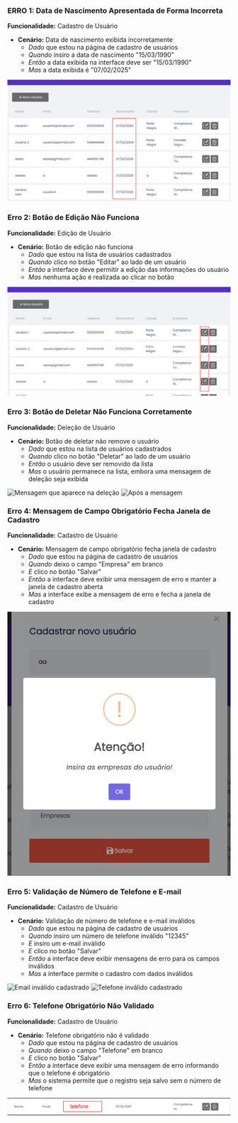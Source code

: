
### ERRO 1: Data de Nascimento Apresentada de Forma Incorreta
**Funcionalidade:** Cadastro de Usuário
- **Cenário:** Data de nascimento exibida incorretamente
    - *Dado* que estou na página de cadastro de usuários
    - *Quando* insiro a data de nascimento "15/03/1990"
    - *Então* a data exibida na interface deve ser "15/03/1990"
    - *Mas* a data exibida é "07/02/2025"

<img src="assets/imagem - Data setada para o dia 07-02-2025.png" alt="Data incorreta">

<br>

### Erro 2: Botão de Edição Não Funciona
**Funcionalidade:** Edição de Usuário
- **Cenário:** Botão de edição não funciona
    - *Dado* que estou na lista de usuários cadastrados
    - *Quando* clico no botão "Editar" ao lado de um usuário
    - *Então* a interface deve permitir a edição das informações do usuário
    - *Mas* nenhuma ação é realizada ao clicar no botão

<img src="assets/imagem - Erro na edição.png" alt="Botão de edição não funciona">

<br>

### Erro 3: Botão de Deletar Não Funciona Corretamente
**Funcionalidade:** Deleção de Usuário
- **Cenário:** Botão de deletar não remove o usuário
    - *Dado* que estou na lista de usuários cadastrados
    - *Quando* clico no botão "Deletar" ao lado de um usuário
    - *Então* o usuário deve ser removido da lista
    - *Mas* o usuário permanece na lista, embora uma mensagem de deleção seja exibida

<img src="assets/imagem - Erro na exclusão 1.png" alt="Mensagem que aparece na deleção">
<img src="assets/imagem - Erro na exclusão 2.png" alt="Após a mensagem">

<br>

### Erro 4: Mensagem de Campo Obrigatório Fecha Janela de Cadastro
**Funcionalidade:** Cadastro de Usuário
- **Cenário:** Mensagem de campo obrigatório fecha janela de cadastro
    - *Dado* que estou na página de cadastro de usuários
    - *Quando* deixo o campo "Empresa" em branco
    - *E* clico no botão "Salvar"
    - *Então* a interface deve exibir uma mensagem de erro e manter a janela de cadastro aberta
    - *Mas* a interface exibe a mensagem de erro e fecha a janela de cadastro

<img src="assets/imagem - Aviso preenchimento de empresa fecha a janela toda.png" alt="Formulário fecha sozinho">

<br>

### Erro 5: Validação de Número de Telefone e E-mail
**Funcionalidade:** Cadastro de Usuário
- **Cenário:** Validação de número de telefone e e-mail inválidos
    - *Dado* que estou na página de cadastro de usuários
    - *Quando* insiro um número de telefone inválido "12345"
    - *E* insiro um e-mail inválido
    - *E* clico no botão "Salvar"
    - *Então* a interface deve exibir mensagens de erro para os campos inválidos
    - *Mas* a interface permite o cadastro com dados inválidos

<img src="assets/imagem - Email inválido inserido.png" alt="Email inválido cadastrado">
<img src="assets/imagem - Telefone inválido inserido.png" alt="Telefone inválido cadastrado">

<br>

### Erro 6: Telefone Obrigatório Não Validado
**Funcionalidade:** Cadastro de Usuário
- **Cenário:** Telefone obrigatório não é validado
    - *Dado* que estou na página de cadastro de usuários
    - *Quando* deixo o campo "Telefone" em branco
    - *E* clico no botão "Salvar"
    - *Então* a interface deve exibir uma mensagem de erro informando que o telefone é obrigatório
    - *Mas* o sistema permite que o registro seja salvo sem o número de telefone

<img src="assets/imagem - Dado obrigatório não solicitado.png" alt="Dado obrigatório não solicitado como obrigatório">